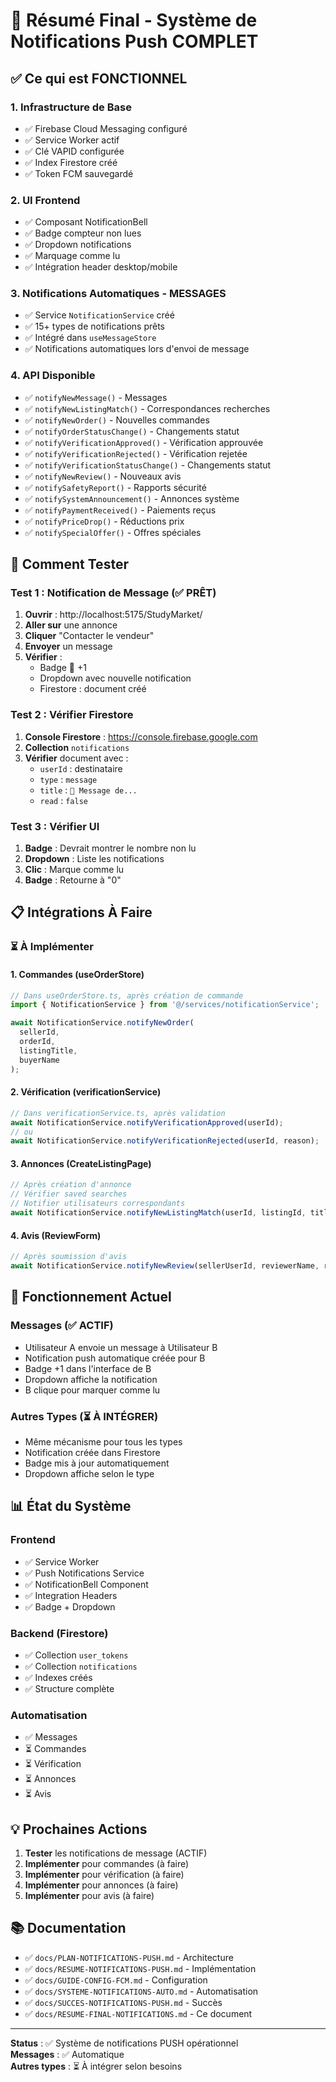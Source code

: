 # 🎉 Résumé Final - Système de Notifications Push COMPLET

## ✅ Ce qui est FONCTIONNEL

### 1. Infrastructure de Base
- ✅ Firebase Cloud Messaging configuré
- ✅ Service Worker actif
- ✅ Clé VAPID configurée
- ✅ Index Firestore créé
- ✅ Token FCM sauvegardé

### 2. UI Frontend
- ✅ Composant NotificationBell
- ✅ Badge compteur non lues
- ✅ Dropdown notifications
- ✅ Marquage comme lu
- ✅ Intégration header desktop/mobile

### 3. Notifications Automatiques - MESSAGES
- ✅ Service `NotificationService` créé
- ✅ 15+ types de notifications prêts
- ✅ Intégré dans `useMessageStore`
- ✅ Notifications automatiques lors d'envoi de message

### 4. API Disponible
- ✅ `notifyNewMessage()` - Messages
- ✅ `notifyNewListingMatch()` - Correspondances recherches
- ✅ `notifyNewOrder()` - Nouvelles commandes
- ✅ `notifyOrderStatusChange()` - Changements statut
- ✅ `notifyVerificationApproved()` - Vérification approuvée
- ✅ `notifyVerificationRejected()` - Vérification rejetée
- ✅ `notifyVerificationStatusChange()` - Changements statut
- ✅ `notifyNewReview()` - Nouveaux avis
- ✅ `notifySafetyReport()` - Rapports sécurité
- ✅ `notifySystemAnnouncement()` - Annonces système
- ✅ `notifyPaymentReceived()` - Paiements reçus
- ✅ `notifyPriceDrop()` - Réductions prix
- ✅ `notifySpecialOffer()` - Offres spéciales

## 🧪 Comment Tester

### Test 1 : Notification de Message (✅ PRÊT)

1. **Ouvrir** : http://localhost:5175/StudyMarket/
2. **Aller sur** une annonce
3. **Cliquer** "Contacter le vendeur"
4. **Envoyer** un message
5. **Vérifier** :
   - Badge 🔔 +1
   - Dropdown avec nouvelle notification
   - Firestore : document créé

### Test 2 : Vérifier Firestore

1. **Console Firestore** : https://console.firebase.google.com
2. **Collection** `notifications`
3. **Vérifier** document avec :
   - `userId` : destinataire
   - `type` : `message`
   - `title` : `💬 Message de...`
   - `read` : `false`

### Test 3 : Vérifier UI

1. **Badge** : Devrait montrer le nombre non lu
2. **Dropdown** : Liste les notifications
3. **Clic** : Marque comme lu
4. **Badge** : Retourne à "0"

## 📋 Intégrations À Faire

### ⏳ À Implémenter

#### 1. Commandes (useOrderStore)
```typescript
// Dans useOrderStore.ts, après création de commande
import { NotificationService } from '@/services/notificationService';

await NotificationService.notifyNewOrder(
  sellerId,
  orderId,
  listingTitle,
  buyerName
);
```

#### 2. Vérification (verificationService)
```typescript
// Dans verificationService.ts, après validation
await NotificationService.notifyVerificationApproved(userId);
// ou
await NotificationService.notifyVerificationRejected(userId, reason);
```

#### 3. Annonces (CreateListingPage)
```typescript
// Après création d'annonce
// Vérifier saved searches
// Notifier utilisateurs correspondants
await NotificationService.notifyNewListingMatch(userId, listingId, title, category);
```

#### 4. Avis (ReviewForm)
```typescript
// Après soumission d'avis
await NotificationService.notifyNewReview(sellerUserId, reviewerName, rating);
```

## 🎯 Fonctionnement Actuel

### Messages (✅ ACTIF)
- Utilisateur A envoie un message à Utilisateur B
- Notification push automatique créée pour B
- Badge +1 dans l'interface de B
- Dropdown affiche la notification
- B clique pour marquer comme lu

### Autres Types (⏳ À INTÉGRER)
- Même mécanisme pour tous les types
- Notification créée dans Firestore
- Badge mis à jour automatiquement
- Dropdown affiche selon le type

## 📊 État du Système

### Frontend
- ✅ Service Worker
- ✅ Push Notifications Service
- ✅ NotificationBell Component
- ✅ Integration Headers
- ✅ Badge + Dropdown

### Backend (Firestore)
- ✅ Collection `user_tokens`
- ✅ Collection `notifications`
- ✅ Indexes créés
- ✅ Structure complète

### Automatisation
- ✅ Messages
- ⏳ Commandes
- ⏳ Vérification
- ⏳ Annonces
- ⏳ Avis

## 💡 Prochaines Actions

1. **Tester** les notifications de message (ACTIF)
2. **Implémenter** pour commandes (à faire)
3. **Implémenter** pour vérification (à faire)
4. **Implémenter** pour annonces (à faire)
5. **Implémenter** pour avis (à faire)

## 📚 Documentation

- ✅ `docs/PLAN-NOTIFICATIONS-PUSH.md` - Architecture
- ✅ `docs/RESUME-NOTIFICATIONS-PUSH.md` - Implémentation
- ✅ `docs/GUIDE-CONFIG-FCM.md` - Configuration
- ✅ `docs/SYSTEME-NOTIFICATIONS-AUTO.md` - Automatisation
- ✅ `docs/SUCCES-NOTIFICATIONS-PUSH.md` - Succès
- ✅ `docs/RESUME-FINAL-NOTIFICATIONS.md` - Ce document

---

**Status** : ✅ Système de notifications PUSH opérationnel  
**Messages** : ✅ Automatique  
**Autres types** : ⏳ À intégrer selon besoins
